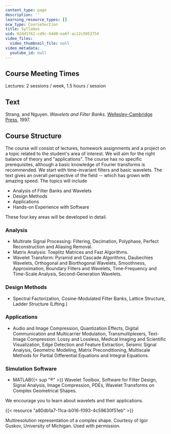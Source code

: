 ```yaml
---
content_type: page
description: ''
learning_resource_types: []
ocw_type: CourseSection
title: Syllabus
uid: 02dd1f62-cd9c-64d0-ea6f-ac12c5953754
video_files:
  video_thumbnail_file: null
video_metadata:
  youtube_id: null
---
```


Course Meeting Times
--------------------

Lectures: 2 sessions / week, 1.5 hours / session

Text
----

Strang, and Nguyen. _Wavelets and Filter Banks._ [Wellesley-Cambridge Press](http://www.wellesleycambridge.com/), 1997.

Course Structure
----------------

The course will consist of lectures, homework assignments and a project on a topic related to the student's area of interest. We will aim for the right balance of theory and "applications". The course has no specific prerequisites, although a basic knowledge of Fourier transforms is recommended. We start with time-invariant filters and basic wavelets. The text gives an overall perspective of the field -- which has grown with amazing speed. The topics will include

*   Analysis of Filter Banks and Wavelets
*   Design Methods
*   Applications
*   Hands-on Experience with Software

These four key areas will be developed in detail.

### Analysis

*   Multirate Signal Processing: Filtering, Decimation, Polyphase, Perfect Reconstruction and Aliasing Removal.
*   Matrix Analysis: Toeplitz Matrices and Fast Algorithms.
*   Wavelet Transform: Pyramid and Cascade Algorithms, Daubechies Wavelets, Orthogonal and Biorthogonal Wavelets, Smoothness, Approximation, Boundary Filters and Wavelets, Time-Frequency and Time-Scale Analysis, Second-Generation Wavelets.  
    

### Design Methods

*   Spectral Factorization, Cosine-Modulated Filter Banks, Lattice Structure, Ladder Structure (Lifting.)  
    

### Applications

*   Audio and Image Compression, Quantization Effects, Digital Communication and Multicarrier Modulation, Transmultiplexers, Text-Image Compression: Lossy and Lossless, Medical Imaging and Scientific Visualization, Edge Detection and Feature Extraction, Seismic Signal Analysis, Geometric Modeling, Matrix Preconditioning, Multiscale Methods for Partial Differential Equations and Integral Equations.  
    

### Simulation Software

*   MATLAB{{< sup "®" >}} Wavelet Toolbox, Software for Filter Design, Signal Analysis, Image Compression, PDEs, Wavelet Transforms on Complex Geometrical Shapes.  
    

We encourage you to learn about wavelets and their applications.

{{< resource "a80db1a7-11ca-b016-f093-4c59630f51eb" >}}

Multiresolution representation of a complex shape. Courtesy of Igor  
Guskov, University of Michigan. Used with permission.